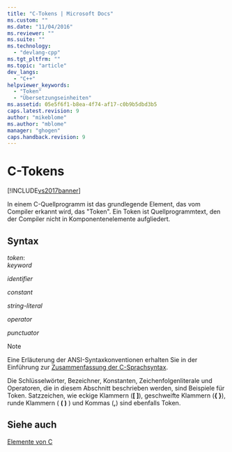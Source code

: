 ```yaml
---
title: "C-Tokens | Microsoft Docs"
ms.custom: ""
ms.date: "11/04/2016"
ms.reviewer: ""
ms.suite: ""
ms.technology: 
  - "devlang-cpp"
ms.tgt_pltfrm: ""
ms.topic: "article"
dev_langs: 
  - "C++"
helpviewer_keywords: 
  - "Token"
  - "Übersetzungseinheiten"
ms.assetid: 05e5f6f1-b8ea-4f74-af17-c0b9b5dbd3b5
caps.latest.revision: 9
author: "mikeblome"
ms.author: "mblome"
manager: "ghogen"
caps.handback.revision: 9
---
```

# C-Tokens
[!INCLUDE[vs2017banner](../assembler/inline/includes/vs2017banner.md)]

In einem C\-Quellprogramm ist das grundlegende Element, das vom Compiler erkannt wird, das "Token". Ein Token ist Quellprogrammtext, den der Compiler nicht in Komponentenelemente aufgliedert.  
  
## Syntax  
 *token*:  
 *keyword*  
  
 *identifier*  
  
 *constant*  
  
 *string\-literal*  
  
 *operator*  
  
 *punctuator*  
  
> [!NOTE]
>  Eine Erläuterung der ANSI\-Syntaxkonventionen erhalten Sie in der Einführung zur [Zusammenfassung der C\-Sprachsyntax](../c-language/c-language-syntax-summary.md).  
  
 Die Schlüsselwörter, Bezeichner, Konstanten, Zeichenfolgenliterale und Operatoren, die in diesem Abschnitt beschrieben werden, sind Beispiele für Token.  Satzzeichen, wie eckige Klammern \(**\[ \]**\), geschweifte Klammern \(**{ }**\), runde Klammern \( **\( \)** \) und Kommas \(**,**\) sind ebenfalls Token.  
  
## Siehe auch  
 [Elemente von C](../c-language/elements-of-c.md)
